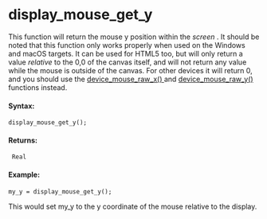 # display_mouse_get_y

This function will return the mouse y position within the *screen* . It
should be noted that this function only works properly when used on the
Windows and macOS targets. It can be used for HTML5 too, but will only
return a value *relative* to the 0,0 of the canvas itself, and will not
return any value while the mouse is outside of the canvas. For other
devices it will return 0, and you should use the [ device_mouse_raw_x()
](../Game_Input/Device_Input/device_mouse_raw_x) and [
device_mouse_raw_y()
](../Game_Input/Device_Input/device_mouse_raw_y) functions instead.

#### Syntax:

``` gml
display_mouse_get_y();
```

#### Returns:

``` gml
 Real
```

#### Example:

``` gml
my_y = display_mouse_get_y();
```

This would set my_y to the y coordinate of the mouse relative to the
display.
